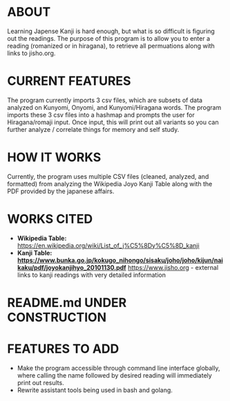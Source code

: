 # ABOUT
Learning Japense Kanji is hard enough, but what is so difficult is figuring out the readings. The purpose of this program is to allow you to enter a reading (romanized or in hiragana), to retrieve all permuations along with links to jisho.org.
# CURRENT FEATURES
The program currently imports 3 csv files, which are subsets of data analyzed on Kunyomi, Onyomi, and Kunyomi/Hiragana words. The program imports these 3 csv files into a hashmap and prompts the user for Hiragana/romaji input. Once input, this will print out all variants so you can further analyze / correlate things for memory and self study.
# HOW IT WORKS
Currently, the program uses multiple CSV files (cleaned, analyzed, and formatted) from analyzing the Wikipedia Joyo Kanji Table along with the PDF provided by the japanese affairs. 
# WORKS CITED
* **Wikipedia Table:**
 https://en.wikipedia.org/wiki/List_of_j%C5%8Dy%C5%8D_kanji
* **Kanji Table: https://www.bunka.go.jp/kokugo_nihongo/sisaku/joho/joho/kijun/naikaku/pdf/joyokanjihyo_20101130.pdf**
https://www.jisho.org - external links to kanji readings with very detailed information

# README.md UNDER CONSTRUCTION

# FEATURES TO ADD
* Make the program accessible through command line interface globally, where calling the name followed by desired reading will immediately print out results.
* Rewrite assistant tools being used in bash and golang.
